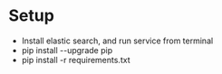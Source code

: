 # Setup

- Install elastic search, and run service from terminal
- pip install --upgrade pip
- pip install -r requirements.txt